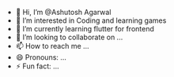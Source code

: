 - 👋 Hi, I’m @Ashutosh Agarwal
- 👀 I’m interested in Coding and learning games
- 🌱 I’m currently learning flutter for frontend 
- 💞️ I’m looking to collaborate on ...
- 📫 How to reach me ...
- 😄 Pronouns: ...
- ⚡ Fun fact: ...

<!---
Ashutosh-agarwal2004/Ashutosh-agarwal2004 is a ✨ special ✨ repository because its `README.md` (this file) appears on your GitHub profile.
You can click the Preview link to take a look at your changes.
--->
